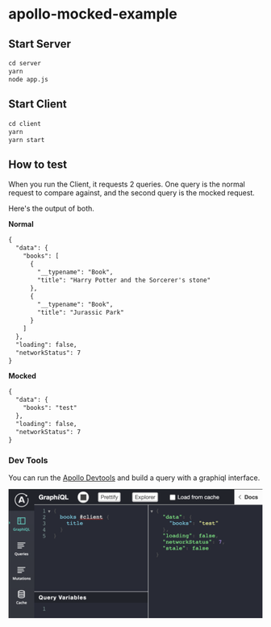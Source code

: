 # apollo-mocked-example

## Start Server
```
cd server
yarn
node app.js
```

## Start Client
```
cd client
yarn
yarn start
```

## How to test
When you run the Client, it requests 2 queries. One query is the normal request to compare against, and the second query is the mocked request.

Here's the output of both.

**Normal**
```
{
  "data": {
    "books": [
      {
        "__typename": "Book",
        "title": "Harry Potter and the Sorcerer's stone"
      },
      {
        "__typename": "Book",
        "title": "Jurassic Park"
      }
    ]
  },
  "loading": false,
  "networkStatus": 7
}
```


**Mocked**
```
{
  "data": {
    "books": "test"
  },
  "loading": false,
  "networkStatus": 7
}
```

### Dev Tools
You can run the [Apollo Devtools](https://chrome.google.com/webstore/detail/apollo-client-developer-t/jdkknkkbebbapilgoeccciglkfbmbnfm) and build a query with a graphiql interface.


![Apollo Devtools](apollo-devtools.png)



